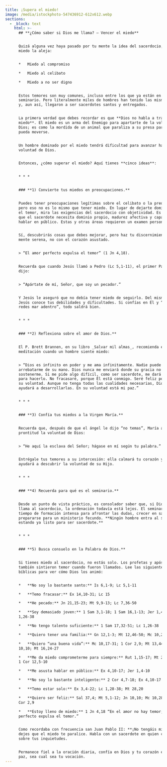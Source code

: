 ```yaml
---
title: ¡Supera el miedo!
image: /media/istockphoto-547436912-612x612.webp
sections:
  - _block: text
    html: >-
      ## **¿Cómo saber si Dios me llama? — Vencer el miedo**


      Quizá alguna vez haya pasado por tu mente la idea del sacerdocio, pero el
      miedo la aleja:


      *   Miedo al compromiso

      *   Miedo al celibato

      *   Miedo a no ser digno


      Estos temores son muy comunes, incluso entre los que ya están en el
      seminario. Pero literalmente miles de hombres han tenido las mismas dudas
      y, aun así, llegaron a ser sacerdotes santos y entregados.


      La primera verdad que debes recordar es que **Dios no habla a través del
      miedo**. El miedo es un arma del Enemigo para apartarte de la voluntad de
      Dios; es como la mordida de un animal que paraliza a su presa para que no
      pueda moverse.


      Un hombre dominado por el miedo tendrá dificultad para avanzar hacia la
      voluntad de Dios.


      Entonces, ¿cómo superar el miedo? Aquí tienes **cinco ideas**:


      * * *


      ### **1) Convierte tus miedos en preocupaciones.**


      Puedes tener preocupaciones legítimas sobre el celibato o la predicación,
      pero eso no es lo mismo que tener miedo. En lugar de dejarte dominar por
      el temor, mira las exigencias del sacerdocio con objetividad. Es verdad
      que el sacerdote necesita dominio propio, madurez afectiva y capacidad de
      hablar en público. Estas y otras áreas requieren un examen personal serio.


      Sí, descubrirás cosas que debes mejorar, pero haz tu discernimiento con la
      mente serena, no con el corazón asustado.


      > “El amor perfecto expulsa el temor” (1 Jn 4,18).


      Recuerda que cuando Jesús llamó a Pedro (Lc 5,1-11), el primer Papa le
      dijo:


      > “Apártate de mí, Señor, que soy un pecador.”


      Y Jesús le aseguró que no debía tener miedo de seguirlo. Del mismo modo,
      Jesús conoce tus debilidades y dificultades. Si confías en Él y “echas las
      redes mar adentro”, todo saldrá bien.


      * * *


      ### **2) Reflexiona sobre el amor de Dios.**


      El P. Brett Brannen, en su libro _Salvar mil almas_, recomienda esta
      meditación cuando un hombre siente miedo:


      > “Dios es infinito en poder y me ama infinitamente. Nadie puede
      arrebatarme de su mano. Dios nunca me enviará donde su gracia no pueda
      sostenerme. Si me pide algo difícil, como ser sacerdote, me dará la gracia
      para hacerlo. No fracasaré, porque Él está conmigo. Seré feliz porque hago
      su voluntad. Aunque no tenga todas las cualidades necesarias, Dios me
      ayudará a desarrollarlas. En su voluntad está mi paz.”


      * * *


      ### **3) Confía tus miedos a la Virgen María.**


      Recuerda que, después de que el ángel le dijo “no temas”, María aceptó con
      prontitud la voluntad de Dios:


      > “He aquí la esclava del Señor; hágase en mí según tu palabra.”


      Entrégale tus temores a su intercesión: ella calmará tu corazón y te
      ayudará a descubrir la voluntad de su Hijo.


      * * *


      ### **4) Recuerda para qué es el seminario.**


      Desde un punto de vista práctico, es consolador saber que, si Dios te
      llama al sacerdocio, la ordenación todavía está lejos. El seminario es un
      tiempo de formación intensa para afrontar las dudas, crecer en santidad y
      prepararse para un ministerio fecundo. **Ningún hombre entra al seminario
      estando ya listo para ser sacerdote.**


      * * *


      ### **5) Busca consuelo en la Palabra de Dios.**


      Si tienes miedo al sacerdocio, no estás solo. Los profetas y apóstoles
      también sintieron temor cuando fueron llamados. Lee las siguientes citas
      bíblicas para ver cómo Dios los animó:


      *   **No soy lo bastante santo:** Is 6,1-9; Lc 5,1-11

      *   **Temo fracasar:** Ex 14,10-31; Lc 15

      *   **He pecado:** Jn 21,15-23; Mt 9,9-13; Lc 7,36-50

      *   **Soy demasiado joven:** 1 Sam 3,1-18; 1 Sam 16,1-13; Jer 1,4-10; Lc
      1,26-38

      *   **No tengo talento suficiente:** 1 Sam 17,32-51; Lc 1,26-38

      *   **Quiero tener una familia:** Gn 12,1-3; Mt 12,46-50; Mc 10,28-30

      *   **Quiero “una buena vida”:** Mc 10,17-31; 1 Cor 2,9; Mt 13,44-46; Jn
      10,10; Mt 16,24-27

      *   **Me da miedo comprometerme para siempre:** Rut 1,15-17; Mt 28,16-20;
      1 Cor 12,5-10

      *   **Me asusta hablar en público:** Ex 4,10-17; Jer 1,4-10

      *   **No soy lo bastante inteligente:** 2 Cor 4,7-18; Ex 4,10-17

      *   **Temo estar solo:** Ex 3,4-22; Lc 1,28-38; Mt 28,20

      *   **Quiero ser feliz:** Sal 37,4; Mt 5,1-12; Jn 10,10; Mc 10,28-31; 1
      Cor 2,9

      *   **Estoy lleno de miedo:** 1 Jn 4,18 “En el amor no hay temor; el amor
      perfecto expulsa el temor.”


      Como recordaba con frecuencia san Juan Pablo II: **¡No tengáis miedo!** No
      dejes que el miedo te paralice. Habla con un sacerdote en quien confíes
      sobre tus inquietudes.


      Permanece fiel a la oración diaria, confía en Dios y tu corazón estará en
      paz, sea cual sea tu vocación.
---
```

